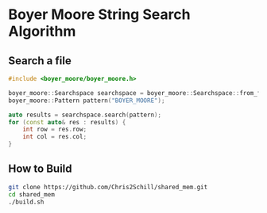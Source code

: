 
# Boyer Moore String Search Algorithm

## Search a file
```C++
#include <boyer_moore/boyer_moore.h>

boyer_moore::Searchspace searchspace = boyer_moore::Searchspace::from_file("searchspace.txt");
boyer_moore::Pattern pattern("BOYER_MOORE");

auto results = searchspace.search(pattern);
for (const auto& res : results) {
    int row = res.row;
    int col = res.col;
}
```

## How to Build
```bash
git clone https://github.com/Chris2Schill/shared_mem.git
cd shared_mem
./build.sh
```
